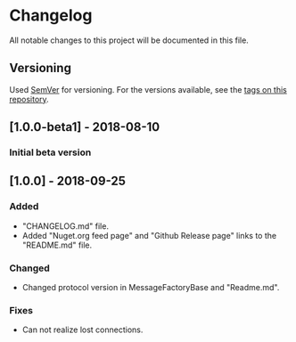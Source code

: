 # Changelog
All notable changes to this project will be documented in this file.

## Versioning
Used [SemVer](http://semver.org/) for versioning. For the versions available, see the [tags on this repository](https://github.com/denizkanmaz/qberry-open-protocol-parsing-dotnet/tags). 

## [1.0.0-beta1] - 2018-08-10
### Initial beta version

## [1.0.0] - 2018-09-25
### Added
- "CHANGELOG.md" file.
- Added "Nuget.org feed page" and "Github Release page" links to the "README.md" file.

### Changed
- Changed protocol version in MessageFactoryBase and "Readme.md".

### Fixes
- Can not realize lost connections.